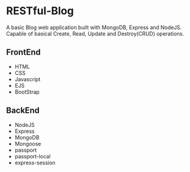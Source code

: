 # RESTful-Blog

A basic Blog web application built with MongoDB, Express and NodeJS. Capable of basical Create, Read, Update and Destroy(CRUD) operations.

## FrontEnd
- HTML
- CSS
- Javascript
- EJS
- BootStrap

## BackEnd
- NodeJS
- Express
- MongoDB
- Mongoose
- passport
- passport-local
- express-session
